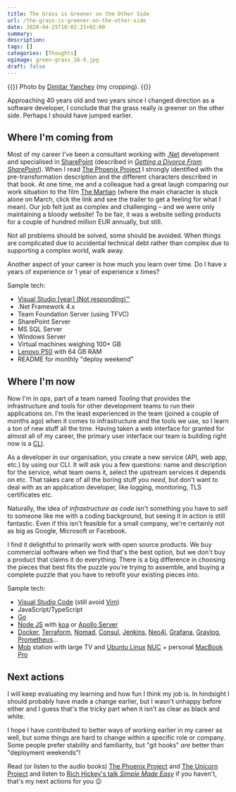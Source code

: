 ```yaml
---
title: The Grass is Greener on the Other Side
url: /the-grass-is-greener-on-the-other-side
date: 2020-04-25T10:02:21+02:00
summary: 
description: 
tags: []
categories: [Thoughts]
ogimage: green-grass_16-9.jpg
draft: false
---
```


{{<post-image image="green-grass_16-9.jpg" alt="Green field from above">}}
Photo by <a href="https://unsplash.com/@yanchev?utm_source=unsplash&utm_medium=referral&utm_content=creditCopyText">
Dimitar Yanchev</a> (my cropping).
{{</post-image>}}

Approaching 40 years old and two years since I changed direction as a software developer, I conclude that the grass really _is_ greener on the other side. Perhaps I should have jumped earlier.

## Where I'm coming from

Most of my career I've been a consultant working with [.Net][3] development and specialised in [SharePoint][4] (described in [_Getting a Divorce From SharePoint_][5]). When I read [The Phoenix Project][2] I strongly identified with the pre-transformation description and the different characters described in that book. At one time, me and a colleague had a great laugh comparing our work situation to the film [The Martian][1] (where the main character is stuck alone on March, click the link and see the trailer to get a feeling for what I mean). Our job felt just as complex and challenging – and we were only maintaining a bloody website! To be fair, it was a website selling products for a couple of hundred million EUR annually, but still.

Not all problems should be solved, some should be avoided. When things are complicated due to accidental technical debt rather than complex due to supporting a complex world, walk away. 

Another aspect of your career is how much you learn over time. Do I have x years of experience or 1 year of experience x times?

Sample tech:
* [Visual Studio [year] (Not responding)™][20]
* .Net Framework 4.x
* Team Foundation Server (using TFVC)
* SharePoint Server
* MS SQL Server
* Windows Server
* Virtual machines weighing 100+ GB
* [Lenovo P50][6] with 64 GB RAM
* README for monthly "deploy weekend"



## Where I'm now

Now I'm in _ops_, part of a team named _Tooling_ that provides the infrastructure and tools for other development teams to run their applications on. I'm the least experienced in the team (joined a couple of months ago) when it comes to infrastructure and the tools we use, so I learn a ton of new stuff all the time. Having taken a web interface for granted for almost all of my career, the primary user interface our team is building right now is a [CLI][24].

As a developer in our organisation, you create a new service (API, web app, etc.) by using our CLI. It will ask you a few questions: name and description for the service, what team owns it, select the upstream services it depends on etc. That takes care of all the boring stuff you _need_, but don't want to deal with as an application developer, like logging, monitoring, TLS certificates etc.

Naturally, the idea of _infrastructure as code_ isn't something you have to _sell_ to someone like me with a coding background, but seeing it in action is still fantastic. Even if this isn't feasible for a small company, we're certainly not as big as Google, Microsoft or Facebook.

I find it delightful to primarily work with open source products. We buy commercial software when we find that's the best option, but we don't buy a product that claims it do everything. There is a big difference in choosing the pieces that best fits the puzzle you're trying to assemble, and buying a complete puzzle that you have to retrofit your existing pieces into.

Sample tech:
* [Visual Studio Code][19] (still avoid [Vim][18])
* JavaScript/TypeScript
* [Go][28]
* [Node JS][13] with [koa][14] or [Apollo Server][15]
* [Docker][10], [Terraform][27], [Nomad][11], [Consul][12], [Jenkins][9], [Neo4j][16], [Grafana][8], [Graylog][7], [Prometheus][29]...
* [Mob][21] station with large TV and [Ubuntu Linux][23] [NUC][22] + personal [MacBook Pro][17]

## Next actions

I will keep evaluating my learning and how fun I think my job is. In hindsight I should probably have made a change earlier, but I wasn't unhappy before either and I guess that's the tricky part when it isn't as clear as black and white. 

I hope I have contributed to better ways of working earlier in my career as well, but some things are hard to change within a specific role or company. Some people prefer stability and familiarity, but "git hooks" _are_ better than "deployment weekends"!

Read (or listen to the audio books) [The Phoenix Project][2] and [The Unicorn Project][25] and listen to [Rich Hickey's talk _Simple Made Easy_][26] if you haven't, that's my next actions for you 😉

[1]: https://www.imdb.com/title/tt3659388/
[2]: https://itrevolution.com/book/the-phoenix-project/
[3]: https://dot.net
[4]: https://www.microsoft.com/en-gb/microsoft-365/sharepoint/collaboration
[5]: /getting-a-divorce-from-sharepoint/
[6]: https://www.lenovo.com/us/en/laptops/thinkpad/thinkpad-p/ThinkPad-P50/p/22TP2WPWP50
[7]: https://www.graylog.org/
[8]: https://grafana.com/
[9]: https://www.jenkins.io/
[10]: https://www.docker.com/
[11]: https://www.nomadproject.io
[12]: https://www.consul.io/
[13]: https://nodejs.org/en/
[14]: https://koajs.com/
[15]: https://www.apollographql.com/
[16]: https://neo4j.com/
[17]: /settings-for-new-macbook-pro/
[18]: https://www.vim.org/
[19]: https://code.visualstudio.com/
[20]: https://visualstudio.microsoft.com/vs/
[21]: https://visualstudio.microsoft.com/vs/
[22]: https://en.wikipedia.org/wiki/Next_Unit_of_Computing
[23]: https://ubuntu.com/
[24]: https://www.w3schools.com/whatis/whatis_cli.asp
[25]: https://itrevolution.com/book/the-unicorn-project/
[26]: https://www.infoq.com/presentations/Simple-Made-Easy/
[27]: https://www.terraform.io/
[28]: https://golang.org/
[29]: https://prometheus.io/docs/introduction/overview/